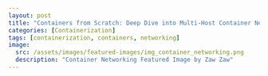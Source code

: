 ```yaml
---
layout: post
title: "Containers from Scratch: Deep Dive into Multi-Host Container Networking (Part II)"
categories: [Containerization]
tags: [containerization, containers, networking]
image:
  src: /assets/images/featured-images/img_container_networking.png
  description: "Container Networking Featured Image by Zaw Zaw"
---
```



